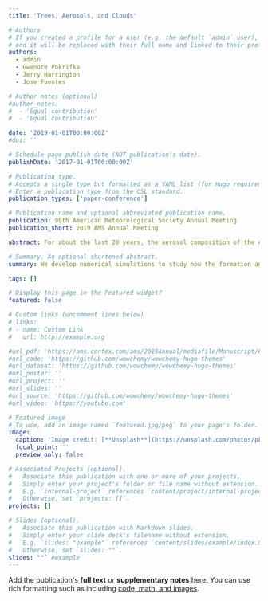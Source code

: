 ```yaml
---
title: 'Trees, Aerosols, and Clouds'

# Authors
# If you created a profile for a user (e.g. the default `admin` user), write the username (folder name) here
# and it will be replaced with their full name and linked to their profile.
authors:
  - admin
  - Gwenore Pokrifka
  - Jerry Harrington
  - Jose Fuentes

# Author notes (optional)
#author_notes:
#  - 'Equal contribution'
#  - 'Equal contribution'

date: '2019-01-01T00:00:00Z'
#doi: ''

# Schedule page publish date (NOT publication's date).
publishDate: '2017-01-01T00:00:00Z'

# Publication type.
# Accepts a single type but formatted as a YAML list (for Hugo requirements).
# Enter a publication type from the CSL standard.
publication_types: ['paper-conference']

# Publication name and optional abbreviated publication name.
publication: 99th American Meteorological Society Annual Meeting
publication_short: 2019 AMS Annual Meeting

abstract: For about the last 20 years, the aerosol composition of the eastern United States has been changing as a result of two major factors 1.) anthropogenic aerosol emissions have steadily been decreasing [Doughty, 2014] and 2.) biogenic secondary organic aerosols (SOAs) emissions originating from plants have steadily increased as a result of an increase in vegetation brought about by reforestation [Barr et al., 2003]. The current impact of the changing aerosol composition defined by an increase in SOAs and a decrease in anthropogenic aerosols on the formation and growth of cloud droplets is currently unknown. In order to get a preliminary understanding, its impact on cloud microphysics will be studied by looking at Kӧhler theory and observing how these aerosols behave in an air parcel model.

# Summary. An optional shortened abstract.
summary: We develop numerical simulations to study how the formation and growth of cloud droplets changes when there is an increase in biogenic secondary organic aerosols (SOAs) emissions originating from plants and a decrease in anthropogenic aerosols.

tags: []

# Display this page in the Featured widget?
featured: false

# Custom links (uncomment lines below)
# links:
# - name: Custom Link
#   url: http://example.org

#url_pdf: 'https://ams.confex.com/ams/2019Annual/mediafile/Manuscript/Paper355878/Trees%2C%20Aerosols%2C%20and%20Clouds-Extended%20Abstract.pdf'
#url_code: 'https://github.com/wowchemy/wowchemy-hugo-themes'
#url_dataset: 'https://github.com/wowchemy/wowchemy-hugo-themes'
#url_poster: ''
#url_project: ''
#url_slides: ''
#url_source: 'https://github.com/wowchemy/wowchemy-hugo-themes'
#url_video: 'https://youtube.com'

# Featured image
# To use, add an image named `featured.jpg/png` to your page's folder.
image:
  caption: 'Image credit: [**Unsplash**](https://unsplash.com/photos/pLCdAaMFLTE)'
  focal_point: ''
  preview_only: false

# Associated Projects (optional).
#   Associate this publication with one or more of your projects.
#   Simply enter your project's folder or file name without extension.
#   E.g. `internal-project` references `content/project/internal-project/index.md`.
#   Otherwise, set `projects: []`.
projects: []

# Slides (optional).
#   Associate this publication with Markdown slides.
#   Simply enter your slide deck's filename without extension.
#   E.g. `slides: "example"` references `content/slides/example/index.md`.
#   Otherwise, set `slides: ""`.
slides: ""` #example
---
```



Add the publication's **full text** or **supplementary notes** here. You can use rich formatting such as including [code, math, and images](https://wowchemy.com/docs/content/writing-markdown-latex/).
